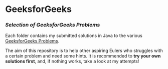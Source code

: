 # GeeksforGeeks
### *Selection of GeeksforGeeks Problems*

Each folder contains my submitted solutions in Java to the various [GeeksforGeeks Problems](https://practice.geeksforgeeks.org/home). 

The aim of this repository is to help other aspiring Eulers who struggles with a certain problem and need some hints. 
It is recommended to **try your own solutions first**, and, if nothing works, take a look at my attempts! 